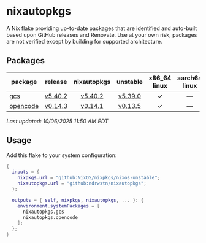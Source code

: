 # nixautopkgs

A Nix flake providing up-to-date packages that are identified and auto-built based upon GitHub releases
and Renovate. Use at your own risk, packages are not verified except by building for supported architecture.

<!-- DASHBOARD:START -->
## Packages

| package | release | nixautopkgs | unstable | x86_64<br>linux | aarch64<br>linux | x86_64<br>darwin | aarch64<br>darwin |
|---------|:-------:|:-----------:|:--------:|:---------------:|:-----------------:|:-----------------:|:-----------------:|
| [gcs](./packages/gcs.nix) | [v5.40.2](https://github.com/richardwilkes/gcs/releases/tag/v5.40.2) | [v5.40.2](https://github.com/ndrwstn/nixautopkgs/pull/73) | [v5.39.0](https://github.com/NixOS/nixpkgs/blob/master/pkgs/by-name/gc/gcs/package.nix) | ✓ | — | ✓ | ✓ |
| [opencode](./packages/opencode.nix) | [v0.14.3](https://github.com/sst/opencode/releases/tag/v0.14.3) | [v0.14.1](https://github.com/ndrwstn/nixautopkgs/pull/74) | [v0.13.5](https://github.com/NixOS/nixpkgs/blob/master/pkgs/by-name/op/opencode/package.nix) | ✓ | — | ✓ | ✓ |

*Last updated: 10/06/2025 11:50 AM EDT*
<!-- DASHBOARD:END -->
## Usage

Add this flake to your system configuration:

```nix
{
  inputs = {
    nixpkgs.url = "github:NixOS/nixpkgs/nixos-unstable";
    nixautopkgs.url = "github:ndrwstn/nixautopkgs";
  };

  outputs = { self, nixpkgs, nixautopkgs, ... }: {
    environment.systemPackages = [
      nixautopkgs.gcs
      nixautopkgs.opencode
    ];
  };
}
```
